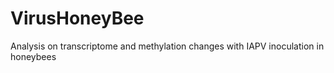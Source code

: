 # VirusHoneyBee
Analysis on transcriptome and methylation changes with IAPV inoculation in honeybees
